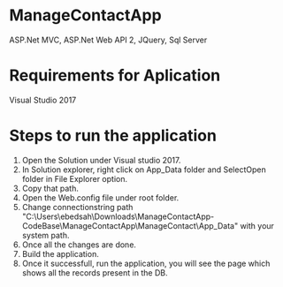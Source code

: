 # ManageContactApp
ASP.Net MVC, ASP.Net Web API 2, JQuery, Sql Server

# Requirements for Aplication
 Visual Studio 2017

# Steps to run the application

1. Open the Solution under Visual studio 2017.
2. In Solution explorer, right click on App_Data folder and SelectOpen folder in File Explorer option.
3. Copy that path.
4. Open the Web.config file under root folder.
5. Change connectionstring path "C:\Users\ebedsah\Downloads\ManageContactApp-CodeBase\ManageContactApp\ManageContact\App_Data" with your system path.
6. Once all the changes are done.
7. Build the application.
8. Once it successfull, run the application, you will see the page which shows all the records present in the DB.
